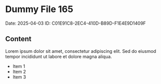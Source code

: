 # Dummy File 165

Date: 2025-04-03
ID: C01E91C8-2EC4-410D-B89D-F1E4E9D1409F

## Content

Lorem ipsum dolor sit amet, consectetur adipiscing elit.
Sed do eiusmod tempor incididunt ut labore et dolore magna aliqua.

* Item 1
* Item 2
* Item 3
